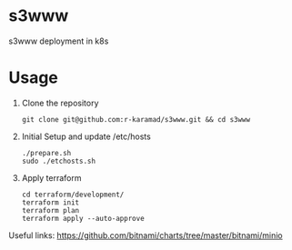 # s3www
s3www deployment in k8s

# Usage
1. Clone the repository
   ```shell
   git clone git@github.com:r-karamad/s3www.git && cd s3www
   ```
2. Initial Setup and update /etc/hosts
   ```shell
   ./prepare.sh
   sudo ./etchosts.sh
   ```
3. Apply terraform
   ```shell
   cd terraform/development/
   terraform init
   terraform plan
   terraform apply --auto-approve
   ```

Useful links:
https://github.com/bitnami/charts/tree/master/bitnami/minio
